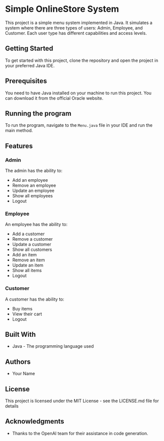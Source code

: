 # Simple OnlineStore System

This project is a simple menu system implemented in Java. It simulates a system where there are three types of users: Admin, Employee, and Customer. Each user type has different capabilities and access levels.

## Getting Started

To get started with this project, clone the repository and open the project in your preferred Java IDE.

## Prerequisites

You need to have Java installed on your machine to run this project. You can download it from the official Oracle website.

## Running the program

To run the program, navigate to the `Menu.java` file in your IDE and run the main method.

## Features

### Admin

The admin has the ability to:
- Add an employee
- Remove an employee
- Update an employee
- Show all employees
- Logout

### Employee

An employee has the ability to:
- Add a customer
- Remove a customer
- Update a customer
- Show all customers
- Add an item
- Remove an item
- Update an item
- Show all items
- Logout

### Customer

A customer has the ability to:
- Buy items
- View their cart
- Logout

## Built With

- Java - The programming language used

## Authors

- Your Name

## License

This project is licensed under the MIT License - see the LICENSE.md file for details

## Acknowledgments

- Thanks to the OpenAI team for their assistance in code generation.